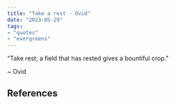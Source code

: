 ```yaml
---
title: "Take a rest - Ovid"
date: "2023-05-29"
tags:
- "quotes"
- "evergreens"
---
```


"Take rest; a field that has rested gives a bountiful crop."

~ Ovid

## References